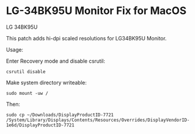 # LG-34BK95U Monitor Fix for MacOS
LG 34BK95U

This patch adds hi-dpi scaled resolutions for LG34BK95U Monitor. 

Usage:

Enter Recovery mode and disable csrutil:

```
csrutil disable
```

Make system directory writeable:

```
sudo mount -uw /
```

Then:

```
sudo cp ~/Downloads/DisplayProductID-7721 /System/Library/Displays/Contents/Resources/Overrides/DisplayVendorID-1e6d/DisplayProductID-7721

```
